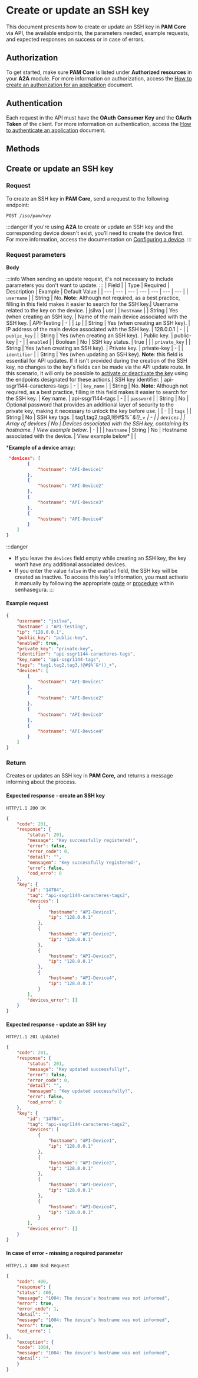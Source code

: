 # Create or update an SSH key

This document presents how to create or update an SSH key in **PAM Core** via API, the available endpoints, the parameters needed, example requests, and expected responses on success or in case of errors.

## Authorization

To get started, make sure **PAM Core** is listed under **Authorized resources** in your **A2A** module. For more information on authorization, access the [How to create an authorization for an application](/v3-32/docs/a2a-how-to-create-an-authorization-for-an-application) document.

## Authentication

Each request in the API must have the **OAuth** **Consumer Key** and the **OAuth Token** of the client. For more information on authentication, access the [How to authenticate an application](/v3-32/docs/a2a-how-to-authenticate-an-application) document.

## Methods

## Create or update an SSH key

### Request

To create an SSH key in **PAM Core,** send a request to the following endpoint:

`POST /iso/pam/key` 

:::danger
If you're using **A2A** to create or update an SSH key and the corresponding device doesn't exist, you’ll need to create the device first. For more information, access the documentation on [Configuring a device](/v3-32/docs/pam-devices-management).
:::

### Request parameters

**Body**

 :::info
When sending an update request, it's not necessary to include parameters you don't want to update. 
:::
| Field |  | Type | Required | Description | Example | Default Value |
| --- | --- | --- | --- | --- | --- | --- |
| `username` |  | String | No. **Note:** Although not required, as a best practice, filling in this field makes it easier to search for the SSH key.| Username related to the key on the device. | jsilva | usr |
| `hostname` |  | String | Yes (when creating an SSH key. | Name of the main device associated with the SSH key. | API-Testing | - |
| `ip` |  | String | Yes (when creating an SSH key). | IP address of the main device associated with the SSH key. | 128.0.0.1 | - |
| `public_key` |  | String | Yes (when creating an SSH key). | Public key. | public-key | - |
| `enabled` |  | Boolean | No | SSH key status. | true |  |
| `private_key` |  | String | Yes (when creating an SSH key).  | Private key. | private-key | - |
| `identifier` |  | String | Yes (when updating an SSH key). **Note**: this field is essential for API updates. If it isn't provided during the creation of the SSH key, no changes to the key's fields can be made via the API update route. In this scenario, it will only be possible to [activate or deactivate the key](/v3-32/docs/a2a-pam-core-deactivate-or-activate-an-ssh-key) using the endpoints designated for these actions.| SSH key identifier. | api-ssgr1144-caracteres-tags | - |
| `key_name` |  | String | No. **Note:** Although not required, as a best practice, filling in this field makes it easier to search for the SSH key. | Key name. | api-ssgr1144-tags | - |
| `password` |  | String | No | Optional password that provides an additional layer of security to the private key, making it necessary to unlock the key before use. |  | - |
| `tags` |  | String | No | SSH key tags. | tag1,tag2,tag3,!@#$%¨*&()_+  | - |
| `devices` |  | Array of devices | No | Devices associated with the SSH key, containing its hostname. | View example below*. | - |
|  | `hostname` | String | No | Hostname associated with the device. | View example below* |  |


***Example of a device array:**

```json
 "devices": [
        {
            "hostname": "API-Device1"
        },
        {
            "hostname": "API-Device2"
        },
        {
            "hostname": "API-Device3"
        },
        {
            "hostname": "API-Device4"
        }
    ]
}
```

:::danger
- If you leave the `devices` field empty while creating an SSH key, the key won’t have any additional associated devices.
- If you enter the value `false` in the `enabled` field, the SSH key will be created as inactive. To access this key's information, you must activate it manually by following the appropriate [route](/v3-32/docs/a2a-pam-core-deactivate-or-activate-an-ssh-key) or [procedure](/v3-32/docs/pam-how-to-manage-ssh-keys#operations-for-ssh-keys) within senhasegura.
:::

#### Example request

```json
{
    "username": "jsilva",
    "hostname" : "API-Testing",
    "ip": "128.0.0.1",
    "public_key": "public-key",
    "enabled": true,
    "private_key": "private-key",
    "identifier": "api-ssgr1144-caracteres-tags",
    "key_name": "api-ssgr1144-tags",
    "tags": "tag1,tag2,tag3,!@#$%¨&*()_+",
    "devices": [
        {
            "hostname": "API-Device1"
        },
        {
            "hostname": "API-Device2"
        },
        {
            "hostname": "API-Device3"
        },
        {
            "hostname": "API-Device4"
        }
    ]
}
```


### Return

Creates or updates an SSH key in **PAM Core,** and returns a message informing about the process.

#### Expected response - create an SSH key

`HTTP/1.1 200 OK`

```json
{
    "code": 201,
    "response": {
        "status": 201,
        "message": "Key successfully registered!",
        "error": false,
        "error_code": 0,
        "detail": "",
        "mensagem": "Key successfully registered!",
        "erro": false,
        "cod_erro": 0
    },
    "key": {
        "id": "14704",
        "tag": "api-ssgr1144-caracteres-tags2",
        "devices": [
            {
                "hostname": "API-Device1",
                "ip": "128.0.0.1"
            },
            {
                "hostname": "API-Device2",
                "ip": "128.0.0.1"
            },
            {
                "hostname": "API-Device3",
                "ip": "128.0.0.1"
            },
            {
                "hostname": "API-Device4",
                "ip": "128.0.0.1"
            }
        ],
        "devices_error": []
    }
}
```

#### Expected response - update an SSH key

```
HTTP/1.1 201 Updated
```
```json
{
    "code": 201,
    "response": {
        "status": 201,
        "message": "Key updated successfully!",
        "error": false,
        "error_code": 0,
        "detail": "",
        "mensagem": "Key updated successfully!",
        "erro": false,
        "cod_erro": 0
    },
    "key": {
        "id": "14704",
        "tag": "api-ssgr1144-caracteres-tags2",
        "devices": [
            {
                "hostname": "API-Device1",
                "ip": "128.0.0.1"
            },
            {
                "hostname": "API-Device2",
                "ip": "128.0.0.1"
            },
            {
                "hostname": "API-Device3",
                "ip": "128.0.0.1"
            },
            {
                "hostname": "API-Device4",
                "ip": "128.0.0.1"
            }
        ],
        "devices_error": []
    }
}
```

#### In case of error - missing a required parameter

`HTTP/1.1 400 Bad Request` 

```json
{
	"code": 400,
	"response": {
	"status": 400,
	"message": "1004: The device's hostname was not informed",
	"error": true,
	"error_code": 1,
	"detail": "",
	"message": "1004: The device's hostname was not informed",
	"error": true,
	"cod_erro": 1
},
	"exception": {
	"code": 1004,
	"message": "1004: The device's hostname was not informed",
	"detail": ""
	}
}
```